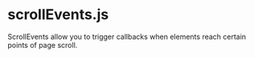 # scrollEvents.js

ScrollEvents allow you to trigger callbacks when elements reach certain points of page scroll.